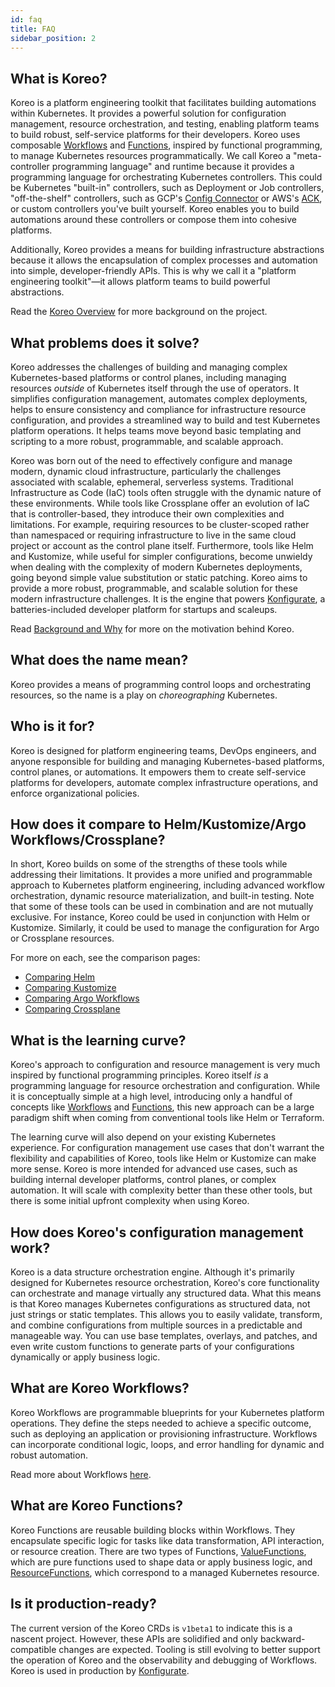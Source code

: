 ```yaml
---
id: faq
title: FAQ
sidebar_position: 2
---
```


## What is Koreo?

Koreo is a platform engineering toolkit that facilitates building automations
within Kubernetes. It provides a powerful solution for configuration
management, resource orchestration, and testing, enabling platform teams to
build robust, self-service platforms for their developers. Koreo uses
composable [Workflows](../workflow.md) and [Functions](./glossary#function),
inspired by functional programming, to manage Kubernetes resources
programmatically. We call Koreo a "meta-controller programming language" and
runtime because it provides a programming language for orchestrating Kubernetes
controllers. This could be Kubernetes "built-in" controllers, such as
Deployment or Job controllers, "off-the-shelf" controllers, such as GCP's
[Config Connector](https://cloud.google.com/config-connector/docs/overview) or
AWS's [ACK](https://aws-controllers-k8s.github.io/community/docs/community/overview/),
or custom controllers you've built yourself. Koreo enables you to build
automations around these controllers or compose them into cohesive platforms.

Additionally, Koreo provides a means for building infrastructure abstractions
because it allows the encapsulation of complex processes and automation into
simple, developer-friendly APIs. This is why we call it a "platform engineering
toolkit"—it allows platform teams to build powerful abstractions.

Read the [Koreo Overview](./overview.md) for more background on the project.

## What problems does it solve?

Koreo addresses the challenges of building and managing complex
Kubernetes-based platforms or control planes, including managing resources
_outside_ of Kubernetes itself through the use of operators. It simplifies
configuration management, automates complex deployments, helps to ensure
consistency and compliance for infrastructure resource configuration, and
provides a streamlined way to build and test Kubernetes platform operations. It
helps teams move beyond basic templating and scripting to a more robust,
programmable, and scalable approach.

Koreo was born out of the need to effectively configure and manage modern,
dynamic cloud infrastructure, particularly the challenges associated with
scalable, ephemeral, serverless systems. Traditional Infrastructure as Code
(IaC) tools often struggle with the dynamic nature of these environments. While
tools like Crossplane offer an evolution of IaC that is controller-based, they
introduce their own complexities and limitations. For example, requiring
resources to be cluster-scoped rather than namespaced or requiring
infrastructure to live in the same cloud project or account as the control
plane itself. Furthermore, tools like Helm and Kustomize, while useful for
simpler configurations, become unwieldy when dealing with the complexity of
modern Kubernetes deployments, going beyond simple value substitution or static
patching. Koreo aims to provide a more robust, programmable, and scalable
solution for these modern infrastructure challenges. It is the engine that
powers [Konfigurate](https://konfigurate.com), a batteries-included developer
platform for startups and scaleups.

Read [Background and Why](./overview.md#background-and-why) for more on the
motivation behind Koreo.

## What does the name mean?

Koreo provides a means of programming control loops and orchestrating
resources, so the name is a play on _choreographing_ Kubernetes.

## Who is it for?

Koreo is designed for platform engineering teams, DevOps engineers, and anyone
responsible for building and managing Kubernetes-based platforms, control
planes, or automations. It empowers them to create self-service platforms for
developers, automate complex infrastructure operations, and enforce
organizational policies.

## How does it compare to Helm/Kustomize/Argo Workflows/Crossplane?

In short, Koreo builds on some of the strengths of these tools while addressing
their limitations. It provides a more unified and programmable approach to
Kubernetes platform engineering, including advanced workflow orchestration,
dynamic resource materialization, and built-in testing. Note that some of these
tools can be used in combination and are not mutually exclusive. For instance,
Koreo could be used in conjunction with Helm or Kustomize. Similarly, it could
be used to manage the configuration for Argo or Crossplane resources.

For more on each, see the comparison pages:

- [Comparing Helm](/compare/helm)
- [Comparing Kustomize](/compare/kustomize)
- [Comparing Argo Workflows](/compare/argo)
- [Comparing Crossplane](/compare/crossplane)

## What is the learning curve?

Koreo's approach to configuration and resource management is very much inspired
by functional programming principles. Koreo itself _is_ a programming language
for resource orchestration and configuration. While it is conceptually simple
at a high level, introducing only a handful of concepts like [Workflows](./glossary.md#workflow)
and [Functions](./glossary.md#function), this new approach can be a large
paradigm shift when coming from conventional tools like Helm or Terraform.

The learning curve will also depend on your existing Kubernetes experience. For
configuration management use cases that don't warrant the flexibility and
capabilities of Koreo, tools like Helm or Kustomize can make more sense. Koreo
is more intended for advanced use cases, such as building internal developer
platforms, control planes, or complex automation. It will scale with complexity
better than these other tools, but there is some initial upfront complexity
when using Koreo.

## How does Koreo's configuration management work?

Koreo is a data structure orchestration engine. Although it's primarily
designed for Kubernetes resource orchestration, Koreo's core functionality can
orchestrate and manage virtually any structured data. What this means is that
Koreo manages Kubernetes configurations as structured data, not just strings or
static templates. This allows you to easily validate, transform, and combine
configurations from multiple sources in a predictable and manageable way. You
can use base templates, overlays, and patches, and even write custom functions
to generate parts of your configurations dynamically or apply business logic.

## What are Koreo Workflows?

Koreo Workflows are programmable blueprints for your Kubernetes platform
operations. They define the steps needed to achieve a specific outcome, such
as deploying an application or provisioning infrastructure. Workflows can
incorporate conditional logic, loops, and error handling for dynamic and robust
automation.

Read more about Workflows [here](../workflow.md).

## What are Koreo Functions?

Koreo Functions are reusable building blocks within Workflows. They encapsulate
specific logic for tasks like data transformation, API interaction, or resource
creation. There are two types of Functions,
[ValueFunctions](../value-function.md), which are pure functions used to shape
data or apply business logic, and [ResourceFunctions](../resource-function.md),
which correspond to a managed Kubernetes resource.

## Is it production-ready?

The current version of the Koreo CRDs is `v1beta1` to indicate this is a
nascent project. However, these APIs are solidified and only
backward-compatible changes are expected. Tooling is still evolving to better
support the operation of Koreo and the observability and debugging of
Workflows. Koreo is used in production by
[Konfigurate](https://konfigurate.com).
